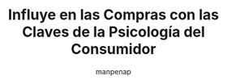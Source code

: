 ---
draft: true
title: "Influye en las Compras con las Claves de la Psicología del Consumidor"
snippet: "pendiente"
publishDate: "2023-11-12 12:20"
image: {
    src: "https://images.pexels.com/photos/1181511/pexels-photo-1181511.jpeg?auto=compress&cs=tinysrgb&w=1260&h=750&dpr=1",
    alt: "¿landing pages o páginas de inicio?"
}

category: "Contenido Persuasivo"
author: "manpenap"
tags: [copywriting, marketing digital, landing page]

---